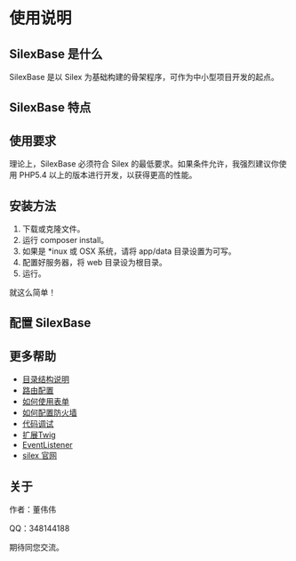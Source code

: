 # 使用说明 #

## SilexBase 是什么 ##

SilexBase 是以 Silex 为基础构建的骨架程序，可作为中小型项目开发的起点。

## SilexBase 特点

## 使用要求 ##

理论上，SilexBase 必须符合 Silex 的最低要求。如果条件允许，我强烈建议你使用 PHP5.4 以上的版本进行开发，以获得更高的性能。

## 安装方法 ##

1. 下载或克隆文件。
2. 运行 composer install。
3. 如果是 *inux 或 OSX 系统，请将 app/data 目录设置为可写。
4. 配置好服务器，将 web 目录设为根目录。
5. 运行。

就这么简单！

## 配置 SilexBase


## 更多帮助

* [目录结构说明](docs/struct.md)
* [路由配置](docs/routing.md)
* [如何使用表单](docs/form)
* [如何配置防火墙](docs/security.md)
* [代码调试](docs/debug.md)
* [扩展Twig](docs/twig.md)
* [EventListener](docs/event_listener.md)
* [silex 官网](http://silex.sensiolabs.org)

## 关于 ##

作者：董伟伟

QQ：348144188

期待同您交流。
